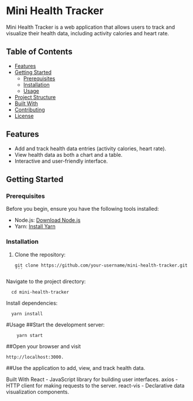 # Mini Health Tracker

Mini Health Tracker is a web application that allows users to track and visualize their health data, including activity calories and heart rate.

## Table of Contents

- [Features](#features)
- [Getting Started](#getting-started)
  - [Prerequisites](#prerequisites)
  - [Installation](#installation)
  - [Usage](#usage)
- [Project Structure](#project-structure)
- [Built With](#built-with)
- [Contributing](#contributing)
- [License](#license)

## Features

- Add and track health data entries (activity calories, heart rate).
- View health data as both a chart and a table.
- Interactive and user-friendly interface.

## Getting Started

### Prerequisites

Before you begin, ensure you have the following tools installed:

- Node.js: [Download Node.js](https://nodejs.org/)
- Yarn: [Install Yarn](https://yarnpkg.com/)

### Installation

1. Clone the repository:

   ```
   git clone https://github.com/your-username/mini-health-tracker.git
   ´´´
Navigate to the project directory:

``` 
  cd mini-health-tracker
```
Install dependencies:

```
  yarn install
```
#Usage
##Start the development server:

```
    yarn start
```
##Open your browser and visit
```
http://localhost:3000.
```

##Use the application to add, view, and track health data.

Built With
React - JavaScript library for building user interfaces.
axios - HTTP client for making requests to the server.
react-vis - Declarative data visualization components.

